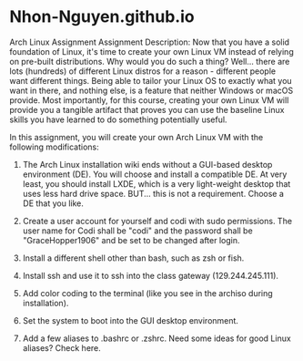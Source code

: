 # Nhon-Nguyen.github.io
Arch Linux Assignment
Assignment Description:
Now that you have a solid foundation of Linux, it's time to create your own Linux VM instead of relying on pre-built distributions. Why would you do such a thing? Well... there are lots (hundreds) of different Linux distros for a reason - different people want different things. Being able to tailor your Linux OS to exactly what you want in there, and nothing else, is a feature that neither Windows or macOS provide. Most importantly, for this course, creating your own Linux VM will provide you a tangible artifact that proves you can use the baseline Linux skills you have learned to do something potentially useful.

In this assignment, you will create your own Arch Linux VM with the following modifications:

1) The Arch Linux installation wiki ends without a GUI-based desktop environment (DE). You will choose and install a compatible DE. At very least, you should install LXDE, which is a very light-weight desktop that uses less hard drive space. BUT... this is not a requirement. Choose a DE that you like.

2) Create a user account for yourself and codi with sudo permissions. The user name for Codi shall be "codi" and the password shall be "GraceHopper1906" and be set to be changed after login.

3) Install a different shell other than bash, such as zsh or fish.

4) Install ssh and use it to ssh into the class gateway (129.244.245.111).

5) Add color coding to the terminal (like you see in the archiso during installation).

6) Set the system to boot into the GUI desktop environment.

7) Add a few aliases to .bashrc or .zshrc. Need some ideas for good Linux aliases? Check here.

